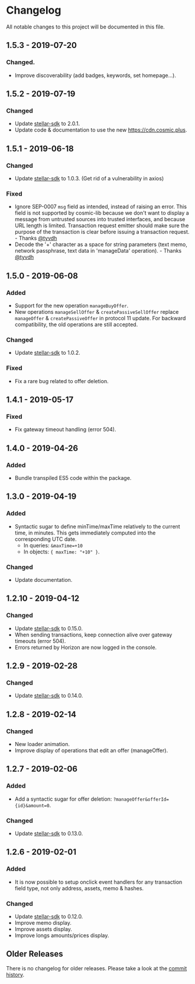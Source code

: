 # Changelog

All notable changes to this project will be documented in this file.

## 1.5.3 - 2019-07-20

### Changed.

- Improve discoverability (add badges, keywords, set homepage...).

## 1.5.2 - 2019-07-19

### Changed

- Update [stellar-sdk] to 2.0.1.
- Update code & documentation to use the new https://cdn.cosmic.plus.

## 1.5.1 - 2019-06-18

### Changed

- Update [stellar-sdk] to 1.0.3. (Get rid of a vulnerability in axios)

### Fixed

- Ignore SEP-0007 `msg` field as intended, instead of raising an error. This
  field is not supported by cosmic-lib because we don't want to display a
  message from untrusted sources into trusted interfaces, and because URL length
  is limited. Transaction request emitter should make sure the purpose of the
  transaction is clear before issuing a transaction request. - Thanks [@tyvdh]
- Decode the '+' character as a space for string parameters (text memo, network
  passphrase, text data in 'manageData' operation). - Thanks [@tyvdh]

## 1.5.0 - 2019-06-08

### Added

- Support for the new operation `manageBuyOffer`.
- New operations `manageSellOffer` & `createPassiveSellOffer` replace
  `manageOffer` & `createPassiveOffer` in protocol 11 update. For backward
  compatibility, the old operations are still accepted.

### Changed

- Update [stellar-sdk] to 1.0.2.

### Fixed

- Fix a rare bug related to offer deletion.

## 1.4.1 - 2019-05-17

### Fixed

- Fix gateway timeout handling (error 504).

## 1.4.0 - 2019-04-26

### Added

- Bundle transpiled ES5 code within the package.

## 1.3.0 - 2019-04-19

### Added

- Syntactic sugar to define minTime/maxTime relatively to the current time, in
  minutes. This gets immediately computed into the corresponding UTC date.
  - In queries: `&maxTime=+10`
  - In objects: `{ maxTime: "+10" }`.

### Changed

- Update documentation.

## 1.2.10 - 2019-04-12

### Changed

- Update [stellar-sdk] to 0.15.0.
- When sending transactions, keep connection alive over gateway timeouts (error
  504).
- Errors returned by Horizon are now logged in the console.

## 1.2.9 - 2019-02-28

### Changed

- Update [stellar-sdk] to 0.14.0.

## 1.2.8 - 2019-02-14

### Changed

- New loader animation.
- Improve display of operations that edit an offer (manageOffer).

## 1.2.7 - 2019-02-06

### Added

- Add a syntactic sugar for offer deletion:
  `?manageOffer&offerId={id}&amount=0`.

### Changed

- Update [stellar-sdk] to 0.13.0.

## 1.2.6 - 2019-02-01

### Added

- It is now possible to setup onclick event handlers for any transaction field
  type, not only address, assets, memo & hashes.

### Changed

- Update [stellar-sdk] to 0.12.0.
- Improve memo display.
- Improve assets display.
- Improve longs amounts/prices display.

## Older Releases

There is no changelog for older releases. Please take a look at the [commit
history](https://github.com/cosmic-plus/js-cosmic-lib/commits/master).

[stellar-sdk]: https://github.com/stellar/js-stellar-sdk/blob/master/CHANGELOG.md
[@tyvdh]: https://github.com/tyvdh
